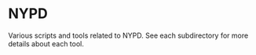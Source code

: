# NYPD

Various scripts and tools related to NYPD. See each subdirectory for more details about each tool.
